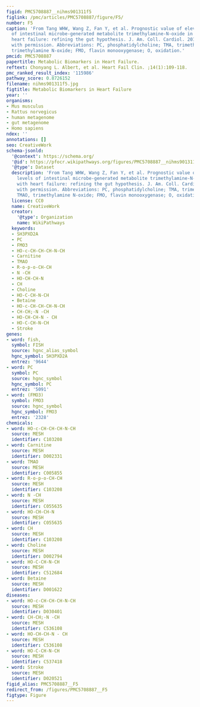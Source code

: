 ```yaml
---
figid: PMC5708887__nihms901311f5
figlink: /pmc/articles/PMC5708887/figure/F5/
number: F5
caption: 'From Tang WHW, Wang Z, Fan Y, et al. Prognostic value of elevated levels
  of intestinal microbe-generated metabolite trimethylamine-N-oxide in patients with
  heart failure: refining the gut hypothesis. J. Am. Coll. Cardiol. 2014;64:1908–14;
  with permission. Abbreviations: PC, phosphatidylcholine; TMA, trimethylamine; TMAO,
  trimethylamine N-oxide; FMO, flavin monooxygenase; O, oxidation.'
pmcid: PMC5708887
papertitle: Metabolic Biomarkers in Heart Failure.
reftext: Chonyang L. Albert, et al. Heart Fail Clin. ;14(1):109-118.
pmc_ranked_result_index: '115986'
pathway_score: 0.8726152
filename: nihms901311f5.jpg
figtitle: Metabolic Biomarkers in Heart Failure
year: ''
organisms:
- Mus musculus
- Rattus norvegicus
- human metagenome
- gut metagenome
- Homo sapiens
ndex: ''
annotations: []
seo: CreativeWork
schema-jsonld:
  '@context': https://schema.org/
  '@id': https://pfocr.wikipathways.org/figures/PMC5708887__nihms901311f5.html
  '@type': Dataset
  description: 'From Tang WHW, Wang Z, Fan Y, et al. Prognostic value of elevated
    levels of intestinal microbe-generated metabolite trimethylamine-N-oxide in patients
    with heart failure: refining the gut hypothesis. J. Am. Coll. Cardiol. 2014;64:1908–14;
    with permission. Abbreviations: PC, phosphatidylcholine; TMA, trimethylamine;
    TMAO, trimethylamine N-oxide; FMO, flavin monooxygenase; O, oxidation.'
  license: CC0
  name: CreativeWork
  creator:
    '@type': Organization
    name: WikiPathways
  keywords:
  - SH3PXD2A
  - PC
  - FMO3
  - HO-c-CH-CH-CH-N-CH
  - Carnitine
  - TMAO
  - R-o-p-o-CH-CH
  - N -CH
  - HO-CH-CH-N
  - CH
  - Choline
  - HO-C-CH-N-CH
  - Betaine
  - HO-c-CH-CH-CH-N-CH
  - CH-CH;-N -CH
  - HO-CH-CH-N - CH
  - HO-C-CH-N-CH
  - Stroke
genes:
- word: fish,
  symbol: FISH
  source: hgnc_alias_symbol
  hgnc_symbol: SH3PXD2A
  entrez: '9644'
- word: PC
  symbol: PC
  source: hgnc_symbol
  hgnc_symbol: PC
  entrez: '5091'
- word: (FMO3)
  symbol: FMO3
  source: hgnc_symbol
  hgnc_symbol: FMO3
  entrez: '2328'
chemicals:
- word: HO-c-CH-CH-CH-N-CH
  source: MESH
  identifier: C103208
- word: Carnitine
  source: MESH
  identifier: D002331
- word: TMAO
  source: MESH
  identifier: C005855
- word: R-o-p-o-CH-CH
  source: MESH
  identifier: C103208
- word: N -CH
  source: MESH
  identifier: C055635
- word: HO-CH-CH-N
  source: MESH
  identifier: C055635
- word: CH
  source: MESH
  identifier: C103208
- word: Choline
  source: MESH
  identifier: D002794
- word: HO-C-CH-N-CH
  source: MESH
  identifier: C512684
- word: Betaine
  source: MESH
  identifier: D001622
diseases:
- word: HO-c-CH-CH-CH-N-CH
  source: MESH
  identifier: D030401
- word: CH-CH;-N -CH
  source: MESH
  identifier: C536108
- word: HO-CH-CH-N - CH
  source: MESH
  identifier: C536108
- word: HO-C-CH-N-CH
  source: MESH
  identifier: C537418
- word: Stroke
  source: MESH
  identifier: D020521
figid_alias: PMC5708887__F5
redirect_from: /figures/PMC5708887__F5
figtype: Figure
---
```

